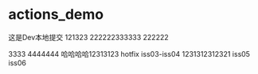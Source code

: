 # actions_demo

这是Dev本地提交
121323
222222333333
222222


3333
4444444
哈哈哈哈12313123
hotfix
iss03-iss04
1231312312321
iss05
iss06